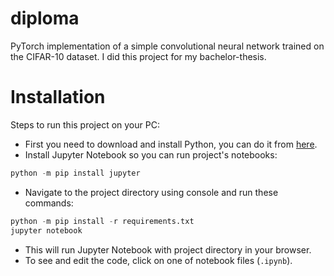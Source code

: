 # diploma
PyTorch implementation of a simple convolutional neural network trained on the CIFAR-10 dataset. I did this project for my bachelor-thesis.

# Installation
Steps to run this project on your PC:
* First you need to download and install Python, you can do it from [here](https://www.python.org/downloads/).
* Install Jupyter Notebook so you can run project's notebooks:
```python
python -m pip install jupyter
```
* Navigate to the project directory using console and run these commands:
```python
python -m pip install -r requirements.txt
jupyter notebook
```
* This will run Jupyter Notebook with project directory in your browser.
* To see and edit the code, click on one of notebook files (`.ipynb`).
